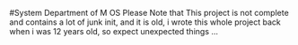 #System Department of M OS
Please Note that This project is not complete and contains a lot of junk init, and it is old, i wrote this whole project back when i was 12 years old, so expect unexpected things ...
